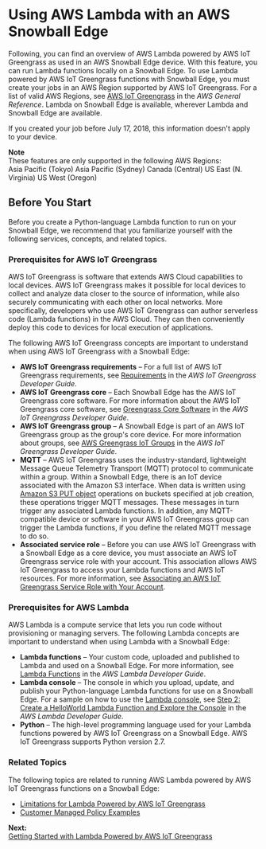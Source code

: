 # Using AWS Lambda with an AWS Snowball Edge<a name="using-lambda"></a>

Following, you can find an overview of AWS Lambda powered by AWS IoT Greengrass as used in an AWS Snowball Edge device\. With this feature, you can run Lambda functions locally on a Snowball Edge\. To use Lambda powered by AWS IoT Greengrass functions with Snowball Edge, you must create your jobs in an AWS Region supported by AWS IoT Greengrass\. For a list of valid AWS Regions, see [AWS IoT Greengrass](https://docs.aws.amazon.com/general/latest/gr/greengrassv2.html) in the *AWS General Reference*\. Lambda on Snowball Edge is available, wherever Lambda and Snowball Edge are available\.

If you created your job before July 17, 2018, this information doesn't apply to your device\.

**Note**  
These features are only supported in the following AWS Regions:  
Asia Pacific \(Tokyo\)
Asia Pacific \(Sydney\)
Canada \(Central\)
US East \(N\. Virginia\)
US West \(Oregon\)

## Before You Start<a name="function-recommendations"></a>

Before you create a Python\-language Lambda function to run on your Snowball Edge, we recommend that you familiarize yourself with the following services, concepts, and related topics\.

### Prerequisites for AWS IoT Greengrass<a name="greengrass-rec"></a>

AWS IoT Greengrass is software that extends AWS Cloud capabilities to local devices\. AWS IoT Greengrass makes it possible for local devices to collect and analyze data closer to the source of information, while also securely communicating with each other on local networks\. More specifically, developers who use AWS IoT Greengrass can author serverless code \(Lambda functions\) in the AWS Cloud\. They can then conveniently deploy this code to devices for local execution of applications\.

The following AWS IoT Greengrass concepts are important to understand when using AWS IoT Greengrass with a Snowball Edge:
+ **AWS IoT Greengrass requirements** – For a full list of AWS IoT Greengrass requirements, see [Requirements](https://docs.aws.amazon.com/greengrass/latest/developerguide/gg-gs.html#gg-requirements) in the *AWS IoT Greengrass Developer Guide*\. 
+ **AWS IoT Greengrass core** – Each Snowball Edge has the AWS IoT Greengrass core software\. For more information about the AWS IoT Greengrass core software, see [Greengrass Core Software](https://docs.aws.amazon.com/greengrass/latest/developerguide/what-is-gg.html#gg-core) in the *AWS IoT Greengrass Developer Guide*\.
+ **AWS IoT Greengrass group** – A Snowball Edge is part of an AWS IoT Greengrass group as the group's core device\. For more information about groups, see [AWS Greengrass IoT Groups](https://docs.aws.amazon.com/greengrass/latest/developerguide/what-is-gg.html#gg-group) in the *AWS IoT Greengrass Developer Guide*\.
+ **MQTT** – AWS IoT Greengrass uses the industry\-standard, lightweight Message Queue Telemetry Transport \(MQTT\) protocol to communicate within a group\. Within a Snowball Edge, there is an IoT device associated with the Amazon S3 interface\. When data is written using [Amazon S3 PUT object](https://docs.aws.amazon.com/AmazonS3/latest/API/RESTObjectPUT.html) operations on buckets specified at job creation, these operations trigger MQTT messages\. These messages in turn trigger any associated Lambda functions\. In addition, any MQTT\-compatible device or software in your AWS IoT Greengrass group can trigger the Lambda functions, if you define the related MQTT message to do so\.
+ **Associated service role** – Before you can use AWS IoT Greengrass with a Snowball Edge as a core device, you must associate an AWS IoT Greengrass service role with your account\. This association allows AWS IoT Greengrass to access your Lambda functions and AWS IoT resources\. For more information, see [Associating an AWS IoT Greengrass Service Role with Your Account](function-getting-started.md#gg-associate-role)\.

### Prerequisites for AWS Lambda<a name="lambda-rec"></a>

AWS Lambda is a compute service that lets you run code without provisioning or managing servers\. The following Lambda concepts are important to understand when using Lambda with a Snowball Edge:
+ **Lambda functions** – Your custom code, uploaded and published to Lambda and used on a Snowball Edge\. For more information, see [Lambda Functions](https://docs.aws.amazon.com/lambda/latest/dg/lambda-introduction-function.html) in the *AWS Lambda Developer Guide*\.
+ **Lambda console** – The console in which you upload, update, and publish your Python\-language Lambda functions for use on a Snowball Edge\. For a sample on how to use the [Lambda console](https://console.aws.amazon.com/lambda), see [Step 2: Create a HelloWorld Lambda Function and Explore the Console](https://docs.aws.amazon.com/lambda/latest/dg/getting-started-create-function.html) in the *AWS Lambda Developer Guide*\.
+ **Python** – The high\-level programming language used for your Lambda functions powered by AWS IoT Greengrass on a Snowball Edge\. AWS IoT Greengrass supports Python version 2\.7\.

### Related Topics<a name="function-related"></a>

The following topics are related to running AWS Lambda powered by AWS IoT Greengrass functions on a Snowball Edge:
+ [Limitations for Lambda Powered by AWS IoT Greengrass](function-limits.md)
+ [Customer Managed Policy Examples](access-policy-examples-for-sdk-cli.md)

**Next:**  
[Getting Started with Lambda Powered by AWS IoT Greengrass](function-getting-started.md)